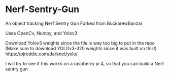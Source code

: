 # Nerf-Sentry-Gun
An object tracking Nerf Sentry Gun
Forked from BuckarewBanzai

Uses OpenCv, Numpy, and Yolov3

Download Yolov3 weights since the file is way too big to put in the repo (Make sure to download YOLOv3-320 weights since it was built on this!)
https://pjreddie.com/darknet/yolo/


I will try to see if this works on a raspberry pi 4, so that you can build a Nerf sentry gun
